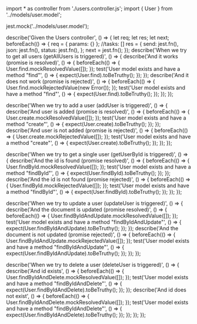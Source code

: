 import \* as controller from './users.controller.js';
import { User } from '../models/user.model';

jest.mock('../models/user.model');

describe('Given the Users controller', () => {
let req;
let res;
let next;
beforeEach(() => {
req = { params: {} }; //tasks: []
res = {
send: jest.fn(),
json: jest.fn(),
status: jest.fn(),
};
next = jest.fn();
});
describe('When we try to get all users (getAllUsers is triggered)', () => {
describe('And it works (promise is resolved)', () => {
beforeEach(() => {
User.find.mockResolvedValue([]);
});
test('User model exists and have a method "find"', () => {
expect(User.find).toBeTruthy();
});
});
describe('And it does not work (promise is rejected)', () => {
beforeEach(() => {
User.find.mockRejectedValue(new Error());
});
test('User model exists and have a method "find"', () => {
expect(User.find).toBeTruthy();
});
});
});

describe('When we try to add a user (addUser is triggered)', () => {
describe('And user is added (promise is resolved)', () => {
beforeEach(() => {
User.create.mockResolvedValue([]);
});
test('User model exists and have a method "create"', () => {
expect(User.create).toBeTruthy();
});
});
describe('And user is not added (promise is rejected)', () => {
beforeEach(() => {
User.create.mockRejectedValue([]);
});
test('User model exists and have a method "create"', () => {
expect(User.create).toBeTruthy();
});
});
});

describe('When we try to get a single user (getUserById is triggered)', () => {
describe('And the id is found (promise resolved)', () => {
beforeEach(() => {
User.findById.mockResolvedValue([]);
});
test('User model exists and have a method "findById"', () => {
expect(User.findById).toBeTruthy();
});
});
describe('And the id is not found (promise rejected)', () => {
beforeEach(() => {
User.findById.mockRejectedValue([]);
});
test('User model exists and have a method "findById"', () => {
expect(User.findById).toBeTruthy();
});
});
});

describe('When we try to update a user (updateUser is triggered)', () => {
describe('And the document is updated (promise resolved)', () => {
beforeEach(() => {
User.findByIdAndUpdate.mockResolvedValue([]);
});
test('User model exists and have a method "findByIdAndUpdate"', () => {
expect(User.findByIdAndUpdate).toBeTruthy();
});
});
describe('And the document is not updated (promise rejected)', () => {
beforeEach(() => {
User.findByIdAndUpdate.mockRejectedValue([]);
});
test('User model exists and have a method "findByIdAndUpdate"', () => {
expect(User.findByIdAndUpdate).toBeTruthy();
});
});
});

describe('When we try to delete a user (deleteUser is triggered)', () => {
describe('And id exists', () => {
beforeEach(() => {
User.findByIdAndDelete.mockResolvedValue([]);
});
test('User model exists and have a method "findByIdAndDelete"', () => {
expect(User.findByIdAndDelete).toBeTruthy();
});
});
describe('And id does not exist', () => {
beforeEach(() => {
User.findByIdAndDelete.mockResolvedValue([]);
});
test('User model exists and have a method "findByIdAndDelete"', () => {
expect(User.findByIdAndDelete).toBeTruthy();
});
});
});
});
